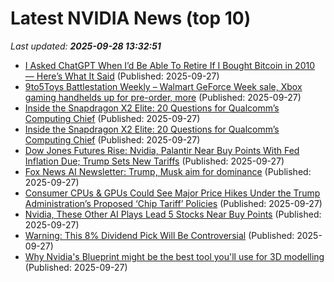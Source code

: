 # Latest NVIDIA News (top 10)
_Last updated: **2025-09-28 13:32:51**_

- [I Asked ChatGPT When I’d Be Able To Retire If I Bought Bitcoin in 2010 — Here’s What It Said](https://finance.yahoo.com/news/asked-chatgpt-d-able-retire-131202113.html) (Published: 2025-09-27)
- [9to5Toys Battlestation Weekly – Walmart GeForce Week sale, Xbox gaming handhelds up for pre-order, more](http://9to5toys.com/2025/09/27/9to5toys-battlestation-weekly-geforce-week-sale-xbox-gaming-handhelds/) (Published: 2025-09-27)
- [Inside the Snapdragon X2 Elite: 20 Questions for Qualcomm’s Computing Chief](https://me.pcmag.com/en/processors/32492/inside-the-snapdragon-x2-elite-20-questions-for-qualcomms-computing-chief) (Published: 2025-09-27)
- [Inside the Snapdragon X2 Elite: 20 Questions for Qualcomm’s Computing Chief](https://uk.pcmag.com/processors/160308/inside-the-snapdragon-x2-elite-20-questions-for-qualcomms-computing-chief) (Published: 2025-09-27)
- [Dow Jones Futures Rise: Nvidia, Palantir Near Buy Points With Fed Inflation Due; Trump Sets New Tariffs](https://biztoc.com/x/4c6156d9ead5887d) (Published: 2025-09-27)
- [Fox News AI Newsletter: Trump, Musk aim for dominance](https://www.foxnews.com/tech/ai-newsletter-trump-musk-aim-dominance) (Published: 2025-09-27)
- [Consumer CPUs & GPUs Could See Major Price Hikes Under the Trump Administration’s Proposed ‘Chip Tariff’ Policies](https://wccftech.com/consumer-cpus-gpus-could-see-major-price-hikes/) (Published: 2025-09-27)
- [Nvidia, These Other AI Plays Lead 5 Stocks Near Buy Points](https://biztoc.com/x/773d997b67ec1465) (Published: 2025-09-27)
- [Warning: This 8% Dividend Pick Will Be Controversial](https://www.forbes.com/sites/michaelfoster/2025/09/27/warning-this-8-dividend-pick-will-be-controversial/) (Published: 2025-09-27)
- [Why Nvidia's Blueprint might be the best tool you'll use for 3D modelling](https://www.creativebloq.com/3d/why-nvidias-blueprint-might-be-the-best-tool-youll-use-for-3d-modelling) (Published: 2025-09-27)
